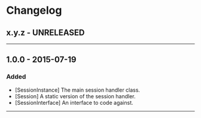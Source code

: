 # Changelog

## x.y.z - UNRELEASED

--------

## 1.0.0 - 2015-07-19

### Added

* [SessionInstance] The main session handler class.
* [Session] A static version of the session handler.
* [SessionInterface] An interface to code against.

--------
